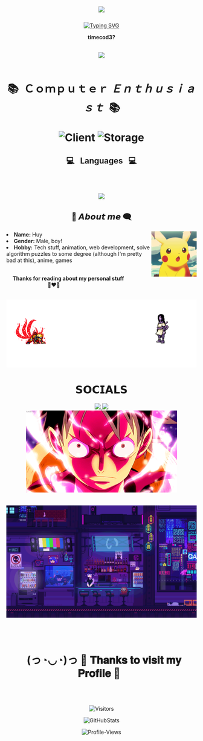 <h1 align="center"><img src="https://media.giphy.com/media/TEnXkcsHrP4YedChhA/giphy.gif" width="65"></h1>
<p align="center">
<a href="https://git.io/typing-svg"><img src="https://readme-typing-svg.herokuapp.com?font=Courier+New&weight=200&duration=2500&pause=1000&color=E61DF7&center=true&vCenter=true&width=500&height=71&lines=if+yoU+GIve+UP+%3F" alt="Typing SVG" /></a>

<p align="center">
  <b>timecod3?</b>
  </p>
<br>

<div align="center">
  <img width="720" height="auto" src=blob/FSN.gif>
</div>



<br>
<h1 align="center">📚 &nbsp;Ｃｏｍｐｕｔｅｒ <i>Ｅｎｔｈｕｓｉａｓｔ</i> &nbsp;📚 </h>
<br>
<br>

<div align="center">
  <img alt="Client" height="120em" src="https://github-readme-tech-stack.vercel.app/api/cards?title=Client&align=center&borderRadius=5.5&fontSize=22&lineHeight=10&lineCount=2&theme=github_dark&gap=11&line1=react,react,61DAFB;tailwindcss,tailwind,06B6D4;next.js,next.js,ffffff;swift,swift,F05138;&line2=css3,css,1572B6;jquery,jquery,0769AD;redux,redux,764ABC;figma,figma,3A76F0;"/>
  <img alt="Storage" height="120em" src="https://github-readme-tech-stack.vercel.app/api/cards?title=Storage&align=center&borderRadius=5.5&fontSize=22&lineHeight=10&lineCount=2&theme=github_dark&gap=9&line1=PostgreSQL,PostgreSQL,4169E1;mongodb,MongoDB,47A248;mariadb,mariadb,ffffff;mysql,mysql,eba000;&line2=Supabase,supabase,3ECF8E;redis,redis,DC382D;amazondynamodb,dynamodb,4053D6;SQLite,SQLite,ffffff;"/>
</div>

<h2 align="center">💻 &nbsp; Languages &nbsp; 💻</h2>
<br>
<br>


<p align="center">
  <img height="120em" src="https://github-readme-stats-git-masterrstaa-rickstaa.vercel.app/api/top-langs/?username=timecod3&layout=compact&hide_border=false&langs_count=4&bg_color=0E1117&theme=github_dark&custom_title=Languages%20I%20Use%20Frequently&exclude_repo=CS340,Nyumats-Website,Pathfinding-Algorithm-Tool,anuraghazra.github.io"/>
</p>

<h2 align="center"> 💬 𝘼𝙗𝙤𝙪𝙩 𝙢𝙚 🗨️ </h2>
<img src="blob/3987.gif?raw=true" height = "120px" align="right">
<li>
<b>Name:</b> Huy</li>
<li>
<b>Gender:</b> Male, boy!
</li>
<li>
<b>Hobby:</b> Tech stuff, animation, web development, solve algorithm puzzles to some degree (although I'm pretty bad at this), anime, games
</li>
<br>
<p><b>     Thanks for reading about my personal stuff<br>
                                 💯❤️‍🔥</b></p>
</div>
<div>





<br>
<img width="720" height="auto" src=blob/12174.gif>

<h1 align="center">𝗦𝗢𝗖𝗜𝗔𝗟𝗦</h1>
<div align="center">
  <a href="https://timecod3.github.io/portofolio">
  <img src="https://img.shields.io/badge/-Portofolio-181717?style=for-the-badge&logo=github&logoColor=white'" target="_blank" rel="noopener noreferrer">
  </a>
  <a href="https://www.instagram.com/yovie_ferdianto/" >
  <img src="https://img.shields.io/badge/instagram-680747?style=for-the-badge&logo=instagram&logoColor=purple" target="_blank" rel="noopener noreferrer">
  </a>
  <br>
  <img src=blob/35458.gif width="400" height="auto">
</div>


<br>
 <p align="center">
   <img src="https://github.com/Nhazlipse/Nhazlipse/blob/master/assets/nhazlipse.gif"/></a>
</p>
<br>




<br>
<h1 align="center">&nbsp; (っ◔◡◔)っ 💖 𝐓𝐡𝐚𝐧𝐤𝐬 𝐭𝐨 𝐯𝐢𝐬𝐢𝐭 𝐦𝐲 𝐏𝐫𝐨𝐟𝐢𝐥𝐞 💖 &nbsp;</h1>
<br>
<br>


<p align="center">
<img src="https://count.getloli.com/get/@Nhazlipse-github-readme?theme=rule34" alt="Visitors">
</p>

<p align="center">
    <img alt="GitHubStats" src="https://github-readme-stats-git-masterrstaa-rickstaa.vercel.app/api?username=timecod3&count_private=true&theme=github_dark&hide_title=true&hide_rank=true&show_icons=true&card_width=290&include_all_commits=false&hide=contribs" />
</p>

<div align="center">
<img src="https://komarev.com/ghpvc/?username=timecod3&label=Peeks&color=000000&style=for-the-badge" alt="Profile-Views">
</div>



